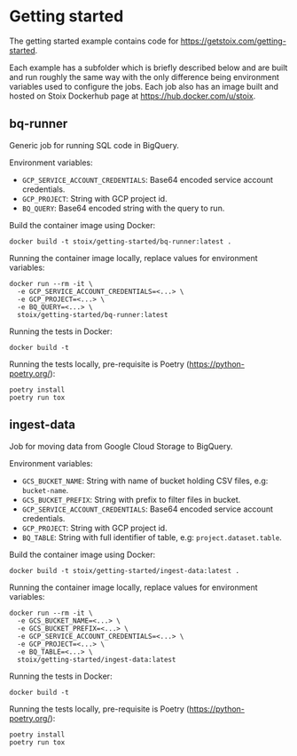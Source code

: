 # Getting started

The getting started example contains code for https://getstoix.com/getting-started.

Each example has a subfolder which is briefly described below and are built and run roughly the same way with the only difference being environment variables used to configure the jobs. Each job also has an image built and hosted on Stoix Dockerhub page at https://hub.docker.com/u/stoix.

## bq-runner

Generic job for running SQL code in BigQuery.

Environment variables:

* `GCP_SERVICE_ACCOUNT_CREDENTIALS`: Base64 encoded service account credentials.
* `GCP_PROJECT`: String with GCP project id.
* `BQ_QUERY`: Base64 encoded string with the query to run.

Build the container image using Docker:

```
docker build -t stoix/getting-started/bq-runner:latest .
```

Running the container image locally, replace values for environment variables:

```
docker run --rm -it \
  -e GCP_SERVICE_ACCOUNT_CREDENTIALS=<...> \
  -e GCP_PROJECT=<...> \
  -e BQ_QUERY=<...> \
  stoix/getting-started/bq-runner:latest
```

Running the tests in Docker:

```
docker build -t 
```

Running the tests locally, pre-requisite is Poetry (https://python-poetry.org/):

```
poetry install
poetry run tox
```

## ingest-data

Job for moving data from Google Cloud Storage to BigQuery.

Environment variables:

* `GCS_BUCKET_NAME`: String with name of bucket holding CSV files, e.g: `bucket-name`.
* `GCS_BUCKET_PREFIX`: String with prefix to filter files in bucket.
* `GCP_SERVICE_ACCOUNT_CREDENTIALS`: Base64 encoded service account credentials.
* `GCP_PROJECT`: String with GCP project id.
* `BQ_TABLE`: String with full identifier of table, e.g: `project.dataset.table`.

Build the container image using Docker:

```
docker build -t stoix/getting-started/ingest-data:latest .
```

Running the container image locally, replace values for environment variables:

```
docker run --rm -it \
  -e GCS_BUCKET_NAME=<...> \
  -e GCS_BUCKET_PREFIX=<...> \
  -e GCP_SERVICE_ACCOUNT_CREDENTIALS=<...> \
  -e GCP_PROJECT=<...> \
  -e BQ_TABLE=<...> \
  stoix/getting-started/ingest-data:latest
```

Running the tests in Docker:

```
docker build -t 
```

Running the tests locally, pre-requisite is Poetry (https://python-poetry.org/):

```
poetry install
poetry run tox
```
